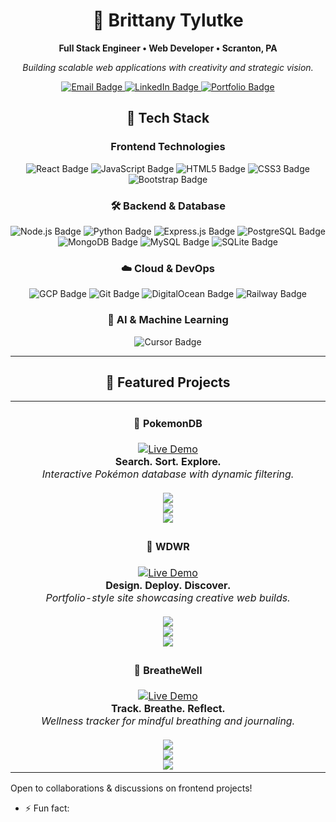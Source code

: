 <h1 align="center">👋 Brittany Tylutke</h1>

<p align="center"><strong>Full Stack Engineer • Web Developer • Scranton, PA</strong></p>

<p align="center"><em>Building scalable web applications with creativity and strategic vision.</em></p>

<p align="center">
  <a href="mailto:tylub001@gmail.com">
    <img src="https://img.shields.io/badge/Email-red?logo=gmail&style=for-the-badge" alt="Email Badge" />
  </a>
  <a href="https://www.linkedin.com/in/brittany-tylutke-27418a34a/">
    <img src="https://img.shields.io/badge/LinkedIn-blue?logo=linkedin&style=for-the-badge" alt="LinkedIn Badge" />
  </a>
  <a href="https://tylub001.github.io/portfolio3.0/">
    <img src="https://img.shields.io/badge/Portfolio-green?logo=firefox&style=for-the-badge" alt="Portfolio Badge" />
  </a>
</p>

<h2 align="center">🚀 Tech Stack</h2>

<h3 align="center">Frontend Technologies</h3>

<p align="center">
  <img src="https://img.shields.io/badge/React-61DAFB?logo=react&logoColor=white&style=for-the-badge" alt="React Badge" />
  <img src="https://img.shields.io/badge/JavaScript-F7DF1E?logo=javascript&logoColor=black&style=for-the-badge" alt="JavaScript Badge" />
  <img src="https://img.shields.io/badge/HTML5-E34F26?logo=html5&logoColor=white&style=for-the-badge" alt="HTML5 Badge" />
  <img src="https://img.shields.io/badge/CSS3-1572B6?logo=css3&logoColor=white&style=for-the-badge" alt="CSS3 Badge" />
  <img src="https://img.shields.io/badge/Bootstrap-7952B3?logo=bootstrap&logoColor=white&style=for-the-badge" alt="Bootstrap Badge" />
</p>

<h3 align="center">🛠️ Backend & Database</h3>

<p align="center">
  <img src="https://img.shields.io/badge/Node.js-339933?logo=node.js&logoColor=white&style=for-the-badge" alt="Node.js Badge" />
  <img src="https://img.shields.io/badge/Python-3776AB?logo=python&logoColor=white&style=for-the-badge" alt="Python Badge" />
  <img src="https://img.shields.io/badge/Express.js-000000?logo=express&logoColor=white&style=for-the-badge" alt="Express.js Badge" />
  <img src="https://img.shields.io/badge/PostgreSQL-4169E1?logo=postgresql&logoColor=white&style=for-the-badge" alt="PostgreSQL Badge" />
  <img src="https://img.shields.io/badge/MongoDB-47A248?logo=mongodb&logoColor=white&style=for-the-badge" alt="MongoDB Badge" />
  <img src="https://img.shields.io/badge/MySQL-4479A1?logo=mysql&logoColor=white&style=for-the-badge" alt="MySQL Badge" />
  <img src="https://img.shields.io/badge/SQLite-003B57?logo=sqlite&logoColor=white&style=for-the-badge" alt="SQLite Badge" />
</p>

<h3 align="center">☁️ Cloud & DevOps</h3>

<p align="center">
  <img src="https://img.shields.io/badge/GCP-4285F4?logo=googlecloud&logoColor=white&style=for-the-badge" alt="GCP Badge" />
  <img src="https://img.shields.io/badge/Git-F05032?logo=git&logoColor=white&style=for-the-badge" alt="Git Badge" />
  <img src="https://img.shields.io/badge/DigitalOcean-0080FF?logo=digitalocean&logoColor=white&style=for-the-badge" alt="DigitalOcean Badge" />
  <img src="https://img.shields.io/badge/Railway-0B0D0E?logo=railway&logoColor=white&style=for-the-badge" alt="Railway Badge" />
</p>

<h3 align="center">🤖 AI & Machine Learning</h3>

<p align="center">
  <img src="https://img.shields.io/badge/Cursor-AI%20IDE-5D5FEF?logo=cursor&logoColor=white&style=for-the-badge" alt="Cursor Badge" />
</p>

<hr />

<h2 align="center">🌟 Featured Projects</h2>

<table>
  <tr>
    <!-- PokémonDB -->
    <td align="center" width="33%">
      <h4>🌟 PokemonDB</h4>
      <a href="https://tylub001.github.io/pokemon-db/">
        <img src="https://img.shields.io/badge/Live-Demo-blue?logo=googlechrome&style=for-the-badge" alt="Live Demo" />
      </a>
      <br><strong>Search. Sort. Explore.</strong>
      <br><em>Interactive Pokémon database with dynamic filtering.</em>
      <br><br>
      <img src="https://img.shields.io/badge/React-61DAFB?logo=react&logoColor=white&style=flat-square" />
      <br>
      <img src="https://img.shields.io/badge/JavaScript-F7DF1E?logo=javascript&logoColor=black&style=flat-square" />
      <br>
      <img src="https://img.shields.io/badge/CSS3-1572B6?logo=css3&logoColor=white&style=flat-square" />
    </td>
  </tr>
<tr>
    <!-- WDWR -->
    <td align="center" width="33%">
      <h4>🌟 WDWR</h4>
      <a href="https://tylub001.github.io/wdwr/">
        <img src="https://img.shields.io/badge/Live-Demo-blue?logo=googlechrome&style=for-the-badge" alt="Live Demo" />
      </a>
      <br><strong>Design. Deploy. Discover.</strong>
      <br><em>Portfolio-style site showcasing creative web builds.</em>
      <br><br>
      <img src="https://img.shields.io/badge/HTML5-E34F26?logo=html5&logoColor=white&style=flat-square" />
      <br>
      <img src="https://img.shields.io/badge/CSS3-1572B6?logo=css3&logoColor=white&style=flat-square" />
      <br>
      <img src="https://img.shields.io/badge/GitHub-Pages-222222?logo=github&logoColor=white&style=flat-square" />
   </tr>
    </td>
<tr>
    <!-- BreatheWell -->
    <td align="center" width="33%">
      <h4>🌟 BreatheWell</h4>
      <a href="https://tylub001.github.io/breathewell/">
        <img src="https://img.shields.io/badge/Live-Demo-blue?logo=googlechrome&style=for-the-badge" alt="Live Demo" />
      </a>
      <br><strong>Track. Breathe. Reflect.</strong>
      <br><em>Wellness tracker for mindful breathing and journaling.</em>
      <br><br>
      <img src="https://img.shields.io/badge/JavaScript-F7DF1E?logo=javascript&logoColor=black&style=flat-square" />
      <br>
      <img src="https://img.shields.io/badge/Bootstrap-7952B3?logo=bootstrap&logoColor=white&style=flat-square" />
      <br>
      <img src="https://img.shields.io/badge/HTML5-E34F26?logo=html5&logoColor=white&style=flat-square" />
</tr>
</td>

</table>




Open to collaborations & discussions on frontend projects!
- ⚡ Fun fact: 

